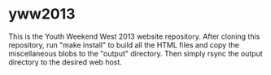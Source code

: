 yww2013
=======

This is the Youth Weekend West 2013 website repository.  After cloning this
repository, run "make install" to build all the HTML files and copy the
miscellaneous blobs to the "output" directory.  Then simply rsync the output
directory to the desired web host.
